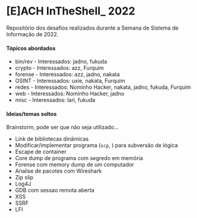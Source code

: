 # [E]ACH InTheShell_ 2022

Repositório dos desafios realizados durante a Semana de Sistema de Informação de 2022.

#### Tópicos abordados

- bin/rev - Interessados: jadno, fukuda
- crypto - Interessados: azz, Furquim
- forense - Interessados: azz, jadno, nakata
- OSINT - Interessados: uxie, nakata, Furquim
- redes - Interessados: Nominho Hacker, nakata, jadno, fukuda, Furquim
- web - Interessados: Nominho Hacker, jadno
- misc - Interessados: lari, fukuda

#### Ideias/temas soltos

Brainstorm, pode ser que não seja utilizado...

- Link de bibliotecas dinâmicas
- Modificar/implementar programa (`scp`, ) para subversão de lógica
- Escape de container
- Core dump de programa com segredo em memória
- Forense com memory dump de um computador
- Analise de pacotes com Wireshark
- Zip slip
- Log4J
- GDB com sessao remota aberta
- XSS
- SSRF
- LFI
